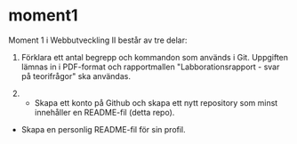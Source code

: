 # moment1

Moment 1 i Webbutveckling II består av tre delar:

1. Förklara ett antal begrepp och kommandon som används i Git. Uppgiften lämnas in i PDF-format och rapportmallen "Labborationsrapport - svar på teorifrågor" ska användas.

2. * Skapa ett konto på Github och skapa ett nytt repository som minst innehåller en README-fil (detta repo).
* Skapa en personlig README-fil för sin profil.